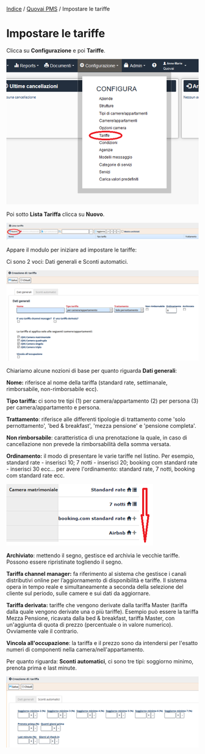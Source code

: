 
[Indice](index.md) / [Quovai PMS](quovai-pms-it.md) / Impostare le tariffe

# Impostare le tariffe
 
 Clicca su **Configurazione** e poi **Tariffe**.  

![](images/impostare-tariffe-001.png)

Poi sotto **Lista Tariffa** clicca su **Nuovo**.

![](images/impostare-tariffe-002.png)

Appare il modulo per iniziare ad impostare le tariffe:

Ci sono 2 voci: Dati generali e Sconti automatici.

![](images/impostare-tariffe-003.png)

Chiariamo alcune nozioni di base per quanto riguarda **Dati generali**:

**Nome:** riferisce al nome della tariffa (standard rate, settimanale, rimborsabile, non-rimborsabile ecc).

**Tipo tariffa:** ci sono tre tipi (1) per camera/appartamento (2) per persona (3) per camera/appartamento e persona.

**Trattamento**: riferisce alle differenti tipologie di trattamento come 'solo pernottamento', 'bed & breakfast', 'mezza pensione' e 'pensione completa'.

**Non rimborsabile**: caratteristica di una prenotazione la quale, in caso di cancellazione non prevede la rimborsabilità della somma versata. 

**Ordinamento:** il modo di presentare le varie tariffe nel listino. Per esempio, standard rate - inserisci 10; 7 notti - inserisci 20; booking com standard rate - inserisci 30 ecc... per avere l'ordinamento: standard rate, 7 notti, booking com standard rate ecc. 
 
 ![](images/impostare-tariffe-004.png)

**Archiviato**: mettendo il segno, gestisce ed archivia le vecchie tariffe. Possono essere ripristinate togliendo il segno.

**Tariffa channel manager:** fa riferimento al sistema che gestisce i canali distributivi online per l’aggiornamento di disponibilità e tariffe. Il sistema opera in tempo reale e simultaneamente a seconda della selezione del cliente sul periodo, sulle camere e sui dati da aggiornare.

**Tariffa derivata:** tariffe che vengono derivate dalla tariffa Master (tariffa dalla quale vengono derivate una o più tariffe). Esempio può essere la tariffa Mezza Pensione, ricavata dalla bed & breakfast, tariffa Master, con un'aggiunta di quota di prezzo (percentuale o in valore numerico). Ovviamente vale il contrario.

**Vincola all'occupazione**: la tariffa e il prezzo sono da intendersi per l'esatto numeri di componenti nella camera/nell'appartamento. 

Per quanto riguarda: **Sconti automatici**, ci sono tre tipi: soggiorno minimo, prenota prima e last minute.

 ![](images/impostare-tariffe-005.png)